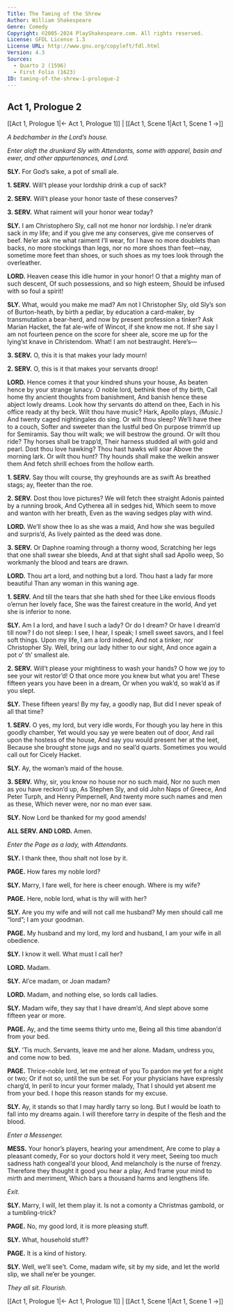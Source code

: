 ```yaml
---
Title: The Taming of the Shrew
Author: William Shakespeare
Genre: Comedy
Copyright: ©2005-2024 PlayShakespeare.com. All rights reserved.
License: GFDL License 1.3
License URL: http://www.gnu.org/copyleft/fdl.html
Version: 4.3
Sources:
  - Quarto 2 (1596)
  - First Folio (1623)
ID: taming-of-the-shrew-1-prologue-2
---
```


## Act 1, Prologue 2
[[Act 1, Prologue 1|← Act 1, Prologue 1]] | [[Act 1, Scene 1|Act 1, Scene 1 →]]

*A bedchamber in the Lord’s house.*


*Enter aloft the drunkard Sly with Attendants, some with apparel, basin and ewer, and other appurtenances, and Lord.*

**SLY.**
For God’s sake, a pot of small ale.

**1. SERV.**
Will’t please your lordship drink a cup of sack?

**2. SERV.**
Will’t please your honor taste of these conserves?

**3. SERV.**
What raiment will your honor wear today?

**SLY.**
I am Christophero Sly, call not me honor nor lordship. I ne’er drank sack in my life; and if you give me any conserves, give me conserves of beef. Ne’er ask me what raiment I’ll wear, for I have no more doublets than backs, no more stockings than legs, nor no more shoes than feet—nay, sometime more feet than shoes, or such shoes as my toes look through the overleather.

**LORD.**
Heaven cease this idle humor in your honor!
O that a mighty man of such descent,
Of such possessions, and so high esteem,
Should be infused with so foul a spirit!

**SLY.**
What, would you make me mad? Am not I Christopher Sly, old Sly’s son of Burton-heath, by birth a pedlar, by education a card-maker, by transmutation a bear-herd, and now by present profession a tinker? Ask Marian Hacket, the fat ale-wife of Wincot, if she know me not. If she say I am not fourteen pence on the score for sheer ale, score me up for the lying’st knave in Christendom. What! I am not bestraught. Here’s⁠—

**3. SERV.**
O, this it is that makes your lady mourn!

**2. SERV.**
O, this is it that makes your servants droop!

**LORD.**
Hence comes it that your kindred shuns your house,
As beaten hence by your strange lunacy.
O noble lord, bethink thee of thy birth,
Call home thy ancient thoughts from banishment,
And banish hence these abject lowly dreams.
Look how thy servants do attend on thee,
Each in his office ready at thy beck.
Wilt thou have music? Hark, Apollo plays,
*(Music.)*
And twenty caged nightingales do sing.
Or wilt thou sleep? We’ll have thee to a couch,
Softer and sweeter than the lustful bed
On purpose trimm’d up for Semiramis.
Say thou wilt walk; we will bestrow the ground.
Or wilt thou ride? Thy horses shall be trapp’d,
Their harness studded all with gold and pearl.
Dost thou love hawking? Thou hast hawks will soar
Above the morning lark. Or wilt thou hunt?
Thy hounds shall make the welkin answer them
And fetch shrill echoes from the hollow earth.

**1. SERV.**
Say thou wilt course, thy greyhounds are as swift
As breathed stags; ay, fleeter than the roe.

**2. SERV.**
Dost thou love pictures? We will fetch thee straight
Adonis painted by a running brook,
And Cytherea all in sedges hid,
Which seem to move and wanton with her breath,
Even as the waving sedges play with wind.

**LORD.**
We’ll show thee Io as she was a maid,
And how she was beguiled and surpris’d,
As lively painted as the deed was done.

**3. SERV.**
Or Daphne roaming through a thorny wood,
Scratching her legs that one shall swear she bleeds,
And at that sight shall sad Apollo weep,
So workmanly the blood and tears are drawn.

**LORD.**
Thou art a lord, and nothing but a lord.
Thou hast a lady far more beautiful
Than any woman in this waning age.

**1. SERV.**
And till the tears that she hath shed for thee
Like envious floods o’errun her lovely face,
She was the fairest creature in the world,
And yet she is inferior to none.

**SLY.**
Am I a lord, and have I such a lady?
Or do I dream? Or have I dream’d till now?
I do not sleep: I see, I hear, I speak;
I smell sweet savors, and I feel soft things.
Upon my life, I am a lord indeed,
And not a tinker, nor Christopher Sly.
Well, bring our lady hither to our sight,
And once again a pot o’ th’ smallest ale.

**2. SERV.**
Will’t please your mightiness to wash your hands?
O how we joy to see your wit restor’d!
O that once more you knew but what you are!
These fifteen years you have been in a dream,
Or when you wak’d, so wak’d as if you slept.

**SLY.**
These fifteen years! By my fay, a goodly nap,
But did I never speak of all that time?

**1. SERV.**
O yes, my lord, but very idle words,
For though you lay here in this goodly chamber,
Yet would you say ye were beaten out of door,
And rail upon the hostess of the house,
And say you would present her at the leet,
Because she brought stone jugs and no seal’d quarts.
Sometimes you would call out for Cicely Hacket.

**SLY.**
Ay, the woman’s maid of the house.

**3. SERV.**
Why, sir, you know no house nor no such maid,
Nor no such men as you have reckon’d up,
As Stephen Sly, and old John Naps of Greece,
And Peter Turph, and Henry Pimpernell,
And twenty more such names and men as these,
Which never were, nor no man ever saw.

**SLY.**
Now Lord be thanked for my good amends!

**ALL SERV. AND LORD.**
Amen.


*Enter the Page as a lady, with Attendants.*

**SLY.**
I thank thee, thou shalt not lose by it.

**PAGE.**
How fares my noble lord?

**SLY.**
Marry, I fare well, for here is cheer enough.
Where is my wife?

**PAGE.**
Here, noble lord, what is thy will with her?

**SLY.**
Are you my wife and will not call me husband?
My men should call me “lord”; I am your goodman.

**PAGE.**
My husband and my lord, my lord and husband,
I am your wife in all obedience.

**SLY.**
I know it well. What must I call her?

**LORD.**
Madam.

**SLY.**
Al’ce madam, or Joan madam?

**LORD.**
Madam, and nothing else, so lords call ladies.

**SLY.**
Madam wife, they say that I have dream’d,
And slept above some fifteen year or more.

**PAGE.**
Ay, and the time seems thirty unto me,
Being all this time abandon’d from your bed.

**SLY.**
’Tis much. Servants, leave me and her alone.
Madam, undress you, and come now to bed.

**PAGE.**
Thrice-noble lord, let me entreat of you
To pardon me yet for a night or two;
Or if not so, until the sun be set.
For your physicians have expressly charg’d,
In peril to incur your former malady,
That I should yet absent me from your bed.
I hope this reason stands for my excuse.

**SLY.**
Ay, it stands so that I may hardly tarry so long. But I would be loath to fall into my dreams again. I will therefore tarry in despite of the flesh and the blood.


*Enter a Messenger.*

**MESS.**
Your honor’s players, hearing your amendment,
Are come to play a pleasant comedy,
For so your doctors hold it very meet,
Seeing too much sadness hath congeal’d your blood,
And melancholy is the nurse of frenzy.
Therefore they thought it good you hear a play,
And frame your mind to mirth and merriment,
Which bars a thousand harms and lengthens life.


*Exit.*

**SLY.**
Marry, I will, let them play it. Is not a comonty a Christmas gambold, or a tumbling-trick?

**PAGE.**
No, my good lord, it is more pleasing stuff.

**SLY.**
What, household stuff?

**PAGE.**
It is a kind of history.

**SLY.**
Well, we’ll see’t. Come, madam wife, sit by my side, and let the world slip, we shall ne’er be younger.


*They all sit. Flourish.*

[[Act 1, Prologue 1|← Act 1, Prologue 1]] | [[Act 1, Scene 1|Act 1, Scene 1 →]]